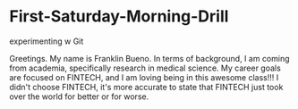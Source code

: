 # First-Saturday-Morning-Drill
experimenting w Git


Greetings. My name is Franklin Bueno. In terms of background, I am coming from academia, specifically research in medical science. My career goals are focused on FINTECH, and I am loving being in this awesome class!!! I didn't choose FINTECH, it's more accurate to state that FINTECH just took over the world for better or for worse.